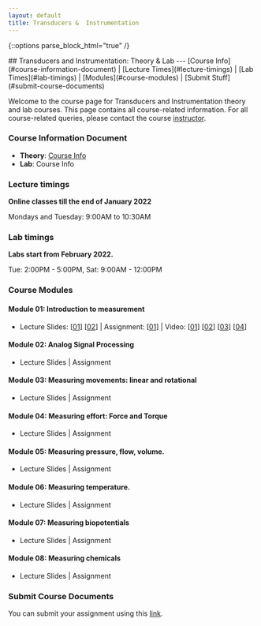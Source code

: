 ```yaml
---
layout: default
title: Transducers &  Instrumentation
---
```

{::options parse_block_html="true" /}
<div class="well">
## Transducers and Instrumentation: Theory & Lab
---
[Course Info](#course-information-document) |
[Lecture Times](#lecture-timings) |
[Lab Times](#lab-timings) |
[Modules](#course-modules) |
[Submit Stuff](#submit-course-documents)

Welcome to the course page for Transducers and Instrumentation theory and lab courses. This page contains all course-related information. For all course-related queries, please contact the course [instructor](mailto:siva82kb@cmcvellore.ac.in).

### Course Information Document
- **Theory**: [Course Info](https://github.com/siva82kb/teaching/raw/master/transducers_and_instrumentation/info/course_info.pdf) 
- **Lab**: Course Info

### Lecture timings
**Online classes till the end of January 2022**

Mondays and Tuesday: 9:00AM to 10:30AM

### Lab timings
**Labs start from February 2022.**

Tue: 2:00PM - 5:00PM, Sat: 9:00AM - 12:00PM

### Course Modules
#### Module 01: Introduction to measurement
- Lecture Slides: [[01](https://github.com/siva82kb/teaching/raw/master/transducers_and_instrumentation/lectures/module01-01.pdf)] [[02](https://github.com/siva82kb/teaching/raw/master/transducers_and_instrumentation/lectures/module01-02.pdf)] | 
 Assignment: [[01](https://github.com/siva82kb/teaching/raw/master/transducers_and_instrumentation/assignment/assignment-01.pdf)] | 
 Video: [[01](https://youtu.be/99bOpjIB8sw)] [[02](https://youtu.be/Q5y1_s6hi6o)] [[03](https://youtu.be/VyfCm8ByACg)] [[04](https://youtu.be/WMoqoHO52ic)]

#### Module 02: Analog Signal Processing
- Lecture Slides | 
  Assignment

#### Module 03: Measuring movements: linear and rotational
- Lecture Slides |
  Assignment

#### Module 04: Measuring effort: Force and Torque
- Lecture Slides | 
  Assignment

#### Module 05: Measuring pressure, flow, volume.
- Lecture Slides | 
  Assignment

#### Module 06: Measuring temperature.
- Lecture Slides | 
  Assignment

#### Module 07: Measuring biopotentials
- Lecture Slides | 
  Assignment

#### Module 08: Measuring chemicals
- Lecture Slides | 
  Assignment


### Submit Course Documents

You can submit your assignment using this [link](https://forms.gle/B5vUAqjis1ya6DT57).

</div>
